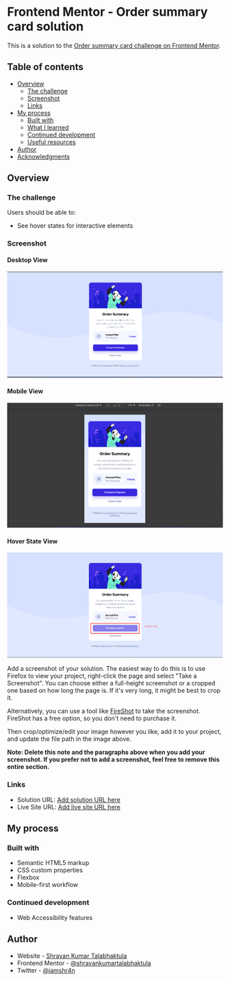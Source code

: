 # Frontend Mentor - Order summary card solution

This is a solution to the [Order summary card challenge on Frontend Mentor](https://www.frontendmentor.io/challenges/order-summary-component-QlPmajDUj).

## Table of contents

- [Overview](#overview)
  - [The challenge](#the-challenge)
  - [Screenshot](#screenshot)
  - [Links](#links)
- [My process](#my-process)
  - [Built with](#built-with)
  - [What I learned](#what-i-learned)
  - [Continued development](#continued-development)
  - [Useful resources](#useful-resources)
- [Author](#author)
- [Acknowledgments](#acknowledgments)

## Overview

### The challenge

Users should be able to:

- See hover states for interactive elements

### Screenshot

#### Desktop View
![](./images/desktop_view.png)

#### Mobile View
![](./images/mobile_view.png)

#### Hover State View
![](./images/hover_state_view.png)

Add a screenshot of your solution. The easiest way to do this is to use Firefox to view your project, right-click the page and select "Take a Screenshot". You can choose either a full-height screenshot or a cropped one based on how long the page is. If it's very long, it might be best to crop it.

Alternatively, you can use a tool like [FireShot](https://getfireshot.com/) to take the screenshot. FireShot has a free option, so you don't need to purchase it. 

Then crop/optimize/edit your image however you like, add it to your project, and update the file path in the image above.

**Note: Delete this note and the paragraphs above when you add your screenshot. If you prefer not to add a screenshot, feel free to remove this entire section.**

### Links

- Solution URL: [Add solution URL here](https://github.com/shravankumartalabhaktula/order-summary)
- Live Site URL: [Add live site URL here](https://shravankumartalabhaktula.github.io/order-summary/)

## My process

### Built with

- Semantic HTML5 markup
- CSS custom properties
- Flexbox
- Mobile-first workflow

### Continued development

- Web Accessibility features

## Author

- Website - [Shravan Kumar Talabhaktula](https://tshravan2012.medium.com/)
- Frontend Mentor - [@shravankumartalabhaktula](https://www.frontendmentor.io/profile/shravankumartalabhaktula)
- Twitter - [@iamshr4n](https://twitter.com/iamshr4n)